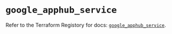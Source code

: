 # `google_apphub_service`

Refer to the Terraform Registory for docs: [`google_apphub_service`](https://registry.terraform.io/providers/hashicorp/google-beta/5.29.0/docs/resources/google_apphub_service).
